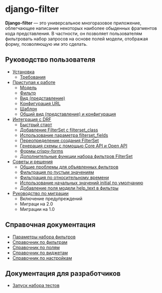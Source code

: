 # django-filter

**Django-filter** — это универсальное многоразовое приложение, облегчающее написание некоторых наиболее обыденных фрагментов кода представления. В частности, он позволяет пользователям фильтровать набор запросов на основе полей модели, отображая форму, позволяющую им это сделать.

## Руководство пользователя

* [Установка](ustanovka-django-filter.md)
  * [Требования](ustanovka-django-filter.md#trebovaniya)
* [Приступая к работе](pristupaya-k-rabote-django-filter.md)
  * [Модель](pristupaya-k-rabote-django-filter.md#model)
  * [Фильтр](pristupaya-k-rabote-django-filter.md#filtr)
  * [Вид (представление)](pristupaya-k-rabote-django-filter.md#vid-predstavlenie)
  * [Конфигурация URL](pristupaya-k-rabote-django-filter.md#konfiguraciya-url)
  * [Шаблон](pristupaya-k-rabote-django-filter.md#shablon)
  * [Общий вид (представление) и конфигурация](pristupaya-k-rabote-django-filter.md#obshii-vid-predstavlenie-i-konfiguraciya)
* [Интеграция с DRF](integraciya-s-drf.md)
  * [Быстрый старт](integraciya-s-drf.md#bystryi-start)
  * [Добавление FilterSet с filterset\_class](integraciya-s-drf.md#dobavlenie-filterset-s-filterset\_class)
  * [Использование параметра filterset\_fields](integraciya-s-drf.md#ispolzovanie-parametra-filterset\_fields)
  * [Переопределение создания FilterSet](integraciya-s-drf.md#pereopredelenie-sozdaniya-filterset)
  * [Генерация схемы с помощью Core API и Open API](integraciya-s-drf.md#generaciya-skhemy-s-pomoshyu-core-api-i-open-api)
  * [Формы crispy-forms](integraciya-s-drf.md#formy-crispy-forms)
  * [Дополнительные функции набора фильтров FilterSet](integraciya-s-drf.md#dopolnitelnye-funkcii-nabora-filtrov-filterset)
* [Советы и решения](sovety-i-resheniya-s-django-filter.md)
  * [Общие проблемы для объявленных фильтров](sovety-i-resheniya-s-django-filter.md#obshie-problemy-dlya-obyavlennykh-filtrov)
  * [Фильтрация по пустым значениям](sovety-i-resheniya-s-django-filter.md#filtraciya-po-pustym-znacheniyam)
  * [Фильтрация по относительному времени](sovety-i-resheniya-s-django-filter.md#filtraciya-po-otnositelnomu-vremeni)
  * [Использование начальных значений initial по умолчанию](sovety-i-resheniya-s-django-filter.md#ispolzovanie-nachalnykh-znachenii-initial-po-umolchaniyu)
  * [Добавление поля модели help\_text в фильтры](sovety-i-resheniya-s-django-filter.md#dobavlenie-polya-modeli-help\_text-v-filtry)
* [Руководство по миграции](rukovodstvo-po-migraciyam.md)
  * Включение предупреждений
  * Миграци на 2.0
  * Миграции на 1.0

## Справочная документация

* [Параметры набора фильтров](parametry-nabora-filtrov.md)
* [Справочник по фильтрам](spravochnik-po-filtram.md)
* [Справочник по полям](spravochnik-po-polyam.md)
* [Справочник по виджетам](spravochnik-po-vidzhetam.md)
* [Справочник по настройкам](spravochnik-po-nastroikam.md)

## Документация для разработчиков

* [Запуск набора тестов](zapusk-nabora-testov.md)
